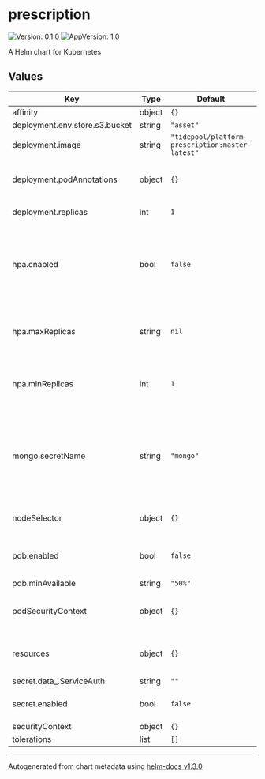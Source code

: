 # prescription

![Version: 0.1.0](https://img.shields.io/badge/Version-0.1.0-informational?style=flat-square) ![AppVersion: 1.0](https://img.shields.io/badge/AppVersion-1.0-informational?style=flat-square)

A Helm chart for Kubernetes

## Values

| Key | Type | Default | Description |
|-----|------|---------|-------------|
| affinity | object | `{}` | affinity |
| deployment.env.store.s3.bucket | string | `"asset"` |  |
| deployment.image | string | `"tidepool/platform-prescription:master-latest"` | the Docker image to use |
| deployment.podAnnotations | object | `{}` | annotations for each pod in deployment |
| deployment.replicas | int | `1` | the number of replicas |
| hpa.enabled | bool | `false` | whether to create a horizontal pod autoscalers for all pods of given deployment |
| hpa.maxReplicas | string | `nil` | maximum number of replicas that HPA will maintain |
| hpa.minReplicas | int | `1` | minimum number of replicas that HPA will maintain |
| mongo.secretName | string | `"mongo"` | name of the secret containing the credentials of the mongo database to use |
| nodeSelector | object | `{}` | node selector configuration |
| pdb.enabled | bool | `false` | whether to apply a pod disruption budget |
| pdb.minAvailable | string | `"50%"` |  |
| podSecurityContext | object | `{}` | security context for each pod in deployment |
| resources | object | `{}` | memory and cpu resources for pods |
| secret.data_.ServiceAuth | string | `""` |  |
| secret.enabled | bool | `false` | whether to generate a secret |
| securityContext | object | `{}` |  |
| tolerations | list | `[]` | tolerations |

----------------------------------------------
Autogenerated from chart metadata using [helm-docs v1.3.0](https://github.com/norwoodj/helm-docs/releases/v1.3.0)
